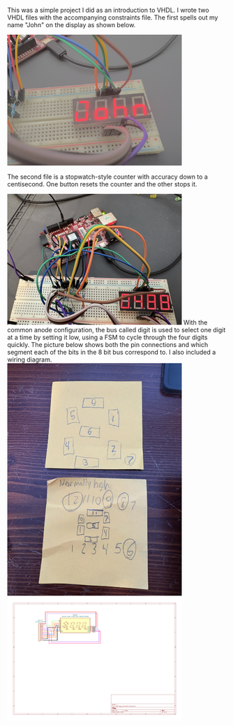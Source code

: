 This was a simple project I did as an introduction to VHDL. I wrote two VHDL files with the accompanying constraints file. 
The first spells out my name "John" on the display as shown below.

<img src="John.jpg" alt="Example Image" width="400"/>

The second file is a stopwatch-style counter with accuracy down to a centisecond. One button resets the counter and the other stops it.

<img src="Timer.jpg" alt="Example Image" width="400"/>
With the common anode configuration, the bus called digit is used to select one digit at a time by setting it low, using a FSM to cycle through the four digits quickly.
The picture below shows both the pin connections and which segment each of the bits in the 8 bit bus correspond to. I also included a wiring diagram.

<img src="SegmentLayouts.jpg" alt="SegmentLayouts.jpg" width="400"/>
<img src="sevenseg_schematic/sevenseg_schematic.svg" alt="Example Image" width="400"/>
